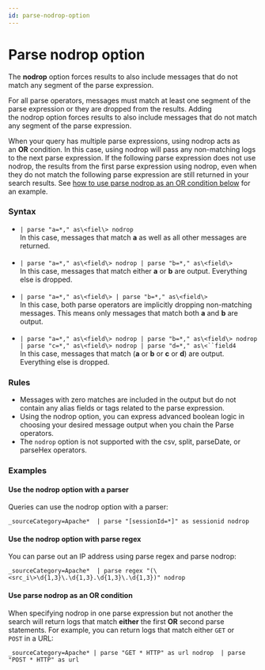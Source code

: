 ```yaml
---
id: parse-nodrop-option
---
```


# Parse nodrop option

The **nodrop** option forces results to also include messages that do
not match any segment of the parse expression.

For all parse operators, messages must match at least one segment of the
parse expression or they are dropped from the results. Adding
the nodrop option forces results to also include messages that do not
match any segment of the parse expression.

When your query has multiple parse expressions, using nodrop acts as
an **OR** condition. In this case, using nodrop will pass any
non-matching logs to the next parse expression. If the following parse
expression does not use nodrop, the results from the first parse
expression using nodrop, even when they do not match the following parse
expression are still returned in your search results. See [how to use
parse nodrop as an OR condition
below](./Parse-nodrop-option.md "Parse nodrop option") for an example.

### Syntax

* `| parse "a=*," as\<fiel\> nodrop`  
    In this case, messages that match **a** as well as all other
    messages are returned.  
     
* `| parse "a=*," as\<field\> nodrop | parse "b=*," as\<field\>`  
    In this case, messages that match either **a** or **b** are
    output. Everything else is dropped.  
     
* `| parse "a=*," as\<field\> | parse "b=*," as\<field\>`  
    In this case, both parse operators are implicitly dropping
    non-matching messages. This means only messages that match both
    **a** and **b** are output.  
     
* `| parse "a=*," as\<field\> nodrop | parse "b=*," as\<field\> nodrop | parse "c=*," as\<field\> nodrop | parse "d=*," as\<``field4`  
    In this case, messages that match (**a** or **b** or **c** or **d**)
    are output. Everything else is dropped.

### Rules

* Messages with zero matches are included in the output but do not
    contain any alias fields or tags related to the parse expression.
* Using the nodrop option, you can express advanced boolean logic in
    choosing your desired message output when you chain the Parse
    operators.
* The `nodrop` option is not supported with the csv, split, parseDate,
    or parseHex operators.

### Examples

#### Use the nodrop option with a parser

Queries can use the nodrop option with a parser:

`_sourceCategory=Apache*  | parse "[sessionId=*]" as sessionid nodrop`

#### Use the nodrop option with parse regex

You can parse out an IP address using parse regex and parse nodrop:

`_sourceCategory=Apache*  | parse regex "(\<src_i\>\d{1,3}\.\d{1,3}.\d{1,3}\.\d{1,3})" nodrop`

#### Use parse nodrop as an OR condition

When specifying nodrop in one parse expression but not another the
search will return logs that match **either** the first **OR** second
parse statements. For example, you can return logs that match either
`GET` or `POST` in a URL:

`_sourceCategory=Apache* | parse "GET * HTTP" as url nodrop  | parse "POST * HTTP" as url`
